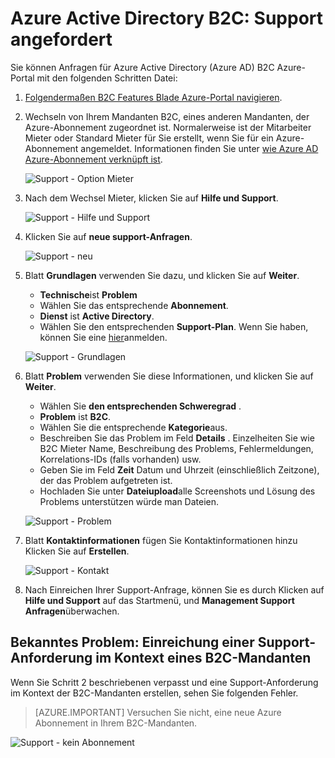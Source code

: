<properties
    pageTitle="Azure Active Directory B2C: Unterstützung | Microsoft Azure"
    description="Wie Support-Anfragen für Azure Active Directory B2C-Datei"
    services="active-directory-b2c"
    documentationCenter=""
    authors="swkrish"
    manager="msmbaldwin"
    editor="bryanla"/>

<tags
    ms.service="active-directory-b2c"
    ms.workload="identity"
    ms.tgt_pltfrm="na"
    ms.devlang="na"
    ms.topic="article"
    ms.date="07/24/2016"
    ms.author="swkrish"/>

# <a name="azure-active-directory-b2c-file-support-requests"></a>Azure Active Directory B2C: Support angefordert

Sie können Anfragen für Azure Active Directory (Azure AD) B2C Azure-Portal mit den folgenden Schritten Datei:

1. [Folgendermaßen B2C Features Blade Azure-Portal navigieren](active-directory-b2c-app-registration.md#navigate-to-the-b2c-features-blade).
2. Wechseln von Ihrem Mandanten B2C, eines anderen Mandanten, der Azure-Abonnement zugeordnet ist. Normalerweise ist der Mitarbeiter Mieter oder Standard Mieter für Sie erstellt, wenn Sie für ein Azure-Abonnement angemeldet. Informationen finden Sie unter [wie Azure AD Azure-Abonnement verknüpft ist](active-directory-how-subscriptions-associated-directory.md#how-an-azure-subscription-is-related-to-azure-ad).

    ![Support - Option Mieter](./media/active-directory-b2c-support/support-switch-dir.png)

3. Nach dem Wechsel Mieter, klicken Sie auf **Hilfe und Support**.

    ![Support - Hilfe und Support](./media/active-directory-b2c-support/support-support.png)

4. Klicken Sie auf **neue support-Anfragen**.

    ![Support - neu](./media/active-directory-b2c-support/support-new.png)

5. Blatt **Grundlagen** verwenden Sie dazu, und klicken Sie auf **Weiter**.

    - **Technische**ist **Problem**
    - Wählen Sie das entsprechende **Abonnement**.
    - **Dienst** ist **Active Directory**.
    - Wählen Sie den entsprechenden **Support-Plan**. Wenn Sie haben, können Sie eine [hier](https://azure.microsoft.com/en-us/support/plans/)anmelden.

    ![Support - Grundlagen](./media/active-directory-b2c-support/support-basics.png)

6. Blatt **Problem** verwenden Sie diese Informationen, und klicken Sie auf **Weiter**.

    - Wählen Sie **den entsprechenden Schweregrad** .
    - **Problem** ist **B2C**.
    - Wählen Sie die entsprechende **Kategorie**aus.
    - Beschreiben Sie das Problem im Feld **Details** . Einzelheiten Sie wie B2C Mieter Name, Beschreibung des Problems, Fehlermeldungen, Korrelations-IDs (falls vorhanden) usw.
    - Geben Sie im Feld **Zeit** Datum und Uhrzeit (einschließlich Zeitzone), der das Problem aufgetreten ist.
    - Hochladen Sie unter **Dateiupload**alle Screenshots und Lösung des Problems unterstützen würde man Dateien.

    ![Support - Problem](./media/active-directory-b2c-support/support-problem.png)

7. Blatt **Kontaktinformationen** fügen Sie Kontaktinformationen hinzu Klicken Sie auf **Erstellen**.

    ![Support - Kontakt](./media/active-directory-b2c-support/support-contact.png)

8. Nach Einreichen Ihrer Support-Anfrage, können Sie es durch Klicken auf **Hilfe und Support** auf das Startmenü, und **Management Support Anfragen**überwachen.

## <a name="known-issue-filing-a-support-request-in-the-context-of-a-b2c-tenant"></a>Bekanntes Problem: Einreichung einer Support-Anforderung im Kontext eines B2C-Mandanten

Wenn Sie Schritt 2 beschriebenen verpasst und eine Support-Anforderung im Kontext der B2C-Mandanten erstellen, sehen Sie folgenden Fehler.

> [AZURE.IMPORTANT]
> Versuchen Sie nicht, eine neue Azure Abonnement in Ihrem B2C-Mandanten.  

![Support - kein Abonnement](./media/active-directory-b2c-support/support-no-sub.png)
